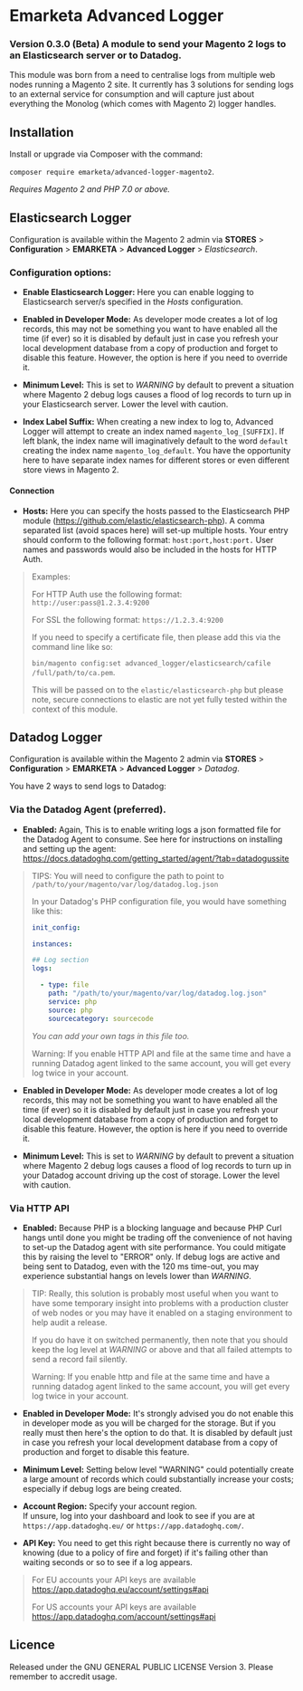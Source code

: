 # Emarketa Advanced Logger

### Version 0.3.0 (Beta) A module to send your Magento 2 logs to an Elasticsearch server or to Datadog.

This module was born from a need to centralise logs from multiple web nodes running a Magento 2 site. It currently has 3 solutions for sending logs to an external service for consumption and will capture just about everything the Monolog (which comes with Magento 2) logger handles.

## Installation

Install or upgrade via Composer with the command: 

`composer require emarketa/advanced-logger-magento2`. 

_Requires Magento 2 and PHP 7.0 or above._

## Elasticsearch Logger

Configuration is available within the Magento 2 admin via __STORES__ > __Configuration__ > __EMARKETA__ > __Advanced Logger__ > _Elasticsearch_.

### Configuration options:

* __Enable Elasticsearch Logger:__ Here you can enable logging to Elasticsearch server/s specified in the _Hosts_ configuration.

* __Enabled in Developer Mode:__ As developer mode creates a lot of log records, this may not be something you want to have enabled all the time (if ever) so it is disabled by default just in case you refresh your local development database from a copy of production and forget to disable this feature. However, the option is here if you need to override it.

* __Minimum Level:__ This is set to _WARNING_ by default to prevent a situation where Magento 2 debug logs causes a flood of log records to turn up in your Elasticsearch server. Lower the level with caution.

* __Index Label Suffix:__ When creating a new index to log to, Advanced Logger will attempt to create an index named `magento_log_[SUFFIX]`. If left blank, the index name will imaginatively default to the word `default` creating the index name `magento_log_default`. You have the opportunity here to have separate index names for different stores or even different store views in Magento 2.

#### Connection 

* __Hosts:__ Here you can specify the hosts passed to the Elasticsearch PHP module (https://github.com/elastic/elasticsearch-php). A comma separated list (avoid spaces here) will set-up multiple hosts. Your entry should conform to the following format: `host:port,host:port.` User names and passwords would also be included in the hosts for HTTP Auth.

> Examples:
> 
> For HTTP Auth use the following format: `http://user:pass@1.2.3.4:9200`
>
> For SSL the following format: `https://1.2.3.4:9200`
> 
> If you need to specify a certificate file, then please add this via the command line like so: 
> 
> `bin/magento config:set advanced_logger/elasticsearch/cafile /full/path/to/ca.pem`. 
> 
> This will be passed on to the `elastic/elasticsearch-php` but please note, secure connections to elastic are not yet fully tested within the context of this module.

## Datadog Logger

Configuration is available within the Magento 2 admin via __STORES__ > __Configuration__ > __EMARKETA__ > __Advanced Logger__ > _Datadog_.

You have 2 ways to send logs to Datadog:

### Via the Datadog Agent (preferred).

* __Enabled:__ Again, This is to enable writing logs a json formatted file for the Datadog Agent to consume. See here for instructions on installing and setting up the agent: https://docs.datadoghq.com/getting_started/agent/?tab=datadogussite

> TIPS: You will need to configure the path to point to `/path/to/your/magento/var/log/datadog.log.json`
> 
> In your Datadog's PHP configuration file, you would have something like this:
> 
> ```yaml
> init_config:
> 
> instances:
> 
> ## Log section
> logs:
> 
>   - type: file
>     path: "/path/to/your/magento/var/log/datadog.log.json"
>     service: php
>     source: php
>     sourcecategory: sourcecode
> ```
> 
> _You can add your own tags in this file too._
> 
> Warning: If you enable HTTP API and file at the same time and have a running Datadog agent linked to the same account, you will get every log twice in your account.

* __Enabled in Developer Mode:__ As developer mode creates a lot of log records, this may not be something you want to have enabled all the time (if ever) so it is disabled by default just in case you refresh your local development database from a copy of production and forget to disable this feature. However, the option is here if you need to override it.

* __Minimum Level:__ This is set to _WARNING_ by default to prevent a situation where Magento 2 debug logs causes a flood of log records to turn up in your Datadog account driving up the cost of storage. Lower the level with caution.

### Via HTTP API

* __Enabled:__ Because PHP is a blocking language and because PHP Curl hangs until done you might be trading off the convenience of not having to set-up the Datadog agent with site performance. You could mitigate this by raising the level to "ERROR" only. If debug logs are active and being sent to Datadog, even with the 120 ms time-out, you may experience substantial hangs on levels lower than _WARNING_. 

> TIP: Really, this solution is probably most useful when you want to have some temporary insight into problems with a production cluster of web nodes or you may have it enabled on a staging environment to help audit a release.
> 
> If you do have it on switched permanently, then note that you should keep the log level at _WARNING_ or above and that all failed attempts to send a record fail silently.
> 
> Warning: If you enable http and file at the same time and have a running datadog agent linked to the same account, you will get every log twice in your account.

* __Enabled in Developer Mode:__ It's strongly advised you do not enable this in developer mode as you will be charged for the storage. But if you really must then here's the option to do that. It is disabled by default just in case you refresh your local development database from a copy of production and forget to disable this feature.

* __Minimum Level:__ Setting below level "WARNING" could potentially create a large amount of records which could substantially increase your costs; especially if debug logs are being created.

* __Account Region:__ Specify your account region. 	
If unsure, log into your dashboard and look to see if you are at `https://app.datadoghq.eu/` or `https://app.datadoghq.com/`.

* __API Key:__ You need to get this right because there is currently no way of knowing (due to a policy of fire and forget) if it's failing other than waiting seconds or so to see if a log appears.

> For EU accounts your API keys are available https://app.datadoghq.eu/account/settings#api
> 
> For US accounts your API keys are available https://app.datadoghq.com/account/settings#api

## Licence

Released under the GNU GENERAL PUBLIC LICENSE Version 3. Please remember to accredit usage.